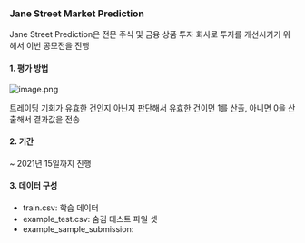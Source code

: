 ### Jane Street Market Prediction

Jane Street Prediction은 전문 주식 및 금융 상품 투자 회사로 투자를 개선시키기 위해서 이번 공모전을 진행

#### 1. 평가 방법
![image.png](attachment:image.png)

트레이딩 기회가 유효한 건인지 아닌지 판단해서
유효한 건이면 1를 산출, 아니면 0을 산출해서 결과값을 전송

#### 2. 기간
~ 2021년 15일까지 진행

#### 3. 데이터 구성
- train.csv: 학습 데이터
- example_test.csv: 숨김 테스트 파일 셋
- example_sample_submission: 
